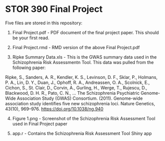 # STOR 390 Final Project

Five files are stored in this repository:

1. Final Project.pdf - PDF document of the final project paper. This should be your first read.

2. Final Project.rmd - RMD version of the above Final Project.pdf

3. Ripke Summary Data.xls - This is the GWAS summary data used in the Schizophrenia Risk Assessmentn Tool. This data was pulled from the following paper:

Ripke, S., Sanders, A. R., Kendler, K. S., Levinson, D. F., Sklar, P., Holmans, P. A., Lin, D. Y., Duan, J., Ophoff, R. A., Andreassen, O. A., Scolnick, E., Cichon, S., St. Clair, D., Corvin, A., Gurling, H., Werge, T., Rujescu, D., Blackwood, D. H. R., Pato, C. N., … The Schizophrenia Psychiatric Genome-Wide Association Study (GWAS) Consortium. (2011). Genome-wide association study identifies five new schizophrenia loci. Nature Genetics, 43(10), 969–976. https://doi.org/10.1038/ng.940

4. Figure 1.png - Screenshot of the Schizophrenia Risk Assessment Tool used in Final Project paper

5. app.r - Contains the Schizophrenia Risk Assessment Tool Shiny app

